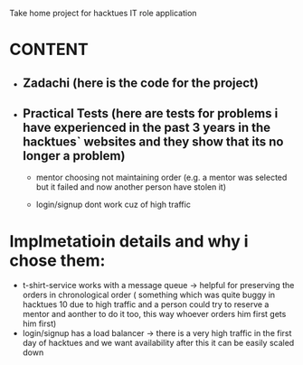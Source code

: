 Take home project for hacktues IT role application 


# CONTENT

- ## Zadachi (here is the code for the project)

- ## Practical Tests (here are tests for problems i have experienced in the past 3 years in the hacktues` websites and they show that its no longer a problem)
    - mentor choosing not maintaining order (e.g. a mentor was selected but it failed and now another person have stolen it)

    - login/signup dont work cuz of high traffic


# Implmetatioin details and why i chose them:
- t-shirt-service works with a message queue -> helpful for preserving the orders in chronological order ( something which was quite buggy in hacktues 10 due to high traffic and a person could try to reserve a mentor and aonther to do it too, this way whoever orders him first gets him first)
- login/signup has a load balancer -> there is a very high traffic in the first day of hacktues and we want availability after this it can be easily scaled down